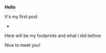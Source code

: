 **Hello**

It's my first post

-

Here will be my footprints and what I did before

Nice to meet you!